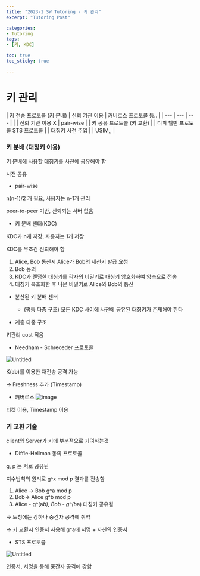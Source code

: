 ```yaml
---
title: "2023-1 SW Tutoring - 키 관리"
excerpt: "Tutoring Post"

categories:
- Tutoring
tags:
- [키, KDC]

toc: true
toc_sticky: true

---
```


# 키 관리

| 키 전송 프로토콜
(키 분배) | 신뢰 기관 이용 | 커버로스 프로토콜 등.. |
| --- | --- | --- |
|  | 신뢰 기관 이용 X | pair-wise |
| 키 공유 프로토콜
(키 교환) |  | 디피 헬만 프로토콜
STS 프로토콜 |
| 대칭키 사전 주입 |  | USIM,, |

### 키 분배 (대칭키 이용)

키 분배에 사용할 대칭키를 사전에 공유해야 함

사전 공유

- pair-wise

n(n-1)/2 개 필요, 사용자는 n-1개 관리

peer-to-peer 기반, 신뢰되는 서버 없음

- 키 분배 센터(KDC)

KDC가 n개 저장, 사용자는 1개 저장

KDC를 무조건 신뢰해야 함


1. Alice, Bob 통신시 Alice가 Bob의 세션키 발급 요청
2. Bob 동의
3. KDC가 랜덤한 대칭키를 각자의 비밀키로 대칭키 암호화하여 양측으로 전송
4. 대칭키 복호화한 후 나온 비밀키로 Alice와 Bob의 통신
- 분산된 키 분배 센터
    - (평등 다중 구조)
    모든 KDC 사이에 사전에 공유된 대칭키가 존재해야 한다

- 계층 다중 구조

키관리 cost 적음

- Needham - Schreoeder 프로토콜

![Untitled](9%E1%84%8C%E1%85%AE%E1%84%8E%E1%85%A1%20ce11272e8192406b98ae87d8b5b91f93/Untitled%203.png)

K(ab)를 이용한 재전송 공격 가능

→ Freshness 추가 (Timestamp)

- 커버로스
![image](https://github.com/ssoxong/ssoxong.github.io/assets/112956015/d4864959-4173-44a4-8d4d-baaf62d0609f)

티켓 이용, Timestamp 이용


### 키 교환 기술

client와 Server가 키에 부분적으로 기여하는것

- Diffie-Hellman 동의 프로토콜

g, p 는 서로 공유된 

지수법칙의 원리로 g^x mod p 결과를 전송함

1. Alice → Bob g^a mod p
2. Bob→ Alice g^b mod p
3. Alice - g^(a*b), Bob - g^(b*a) 대칭키 공유됨

→ 도청에는 강하나 중간자 공격에 취약

→ 키 교환시 인증서 사용해 g^a에 서명 + 자신의 인증서 

- STS 프로토콜

![Untitled](9%E1%84%8C%E1%85%AE%E1%84%8E%E1%85%A1%20ce11272e8192406b98ae87d8b5b91f93/Untitled%205.png)

인증서, 서명을 통해 중간자 공격에 강함